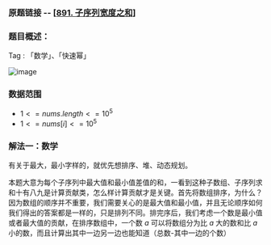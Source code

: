 ### 原题链接 -- [[891. 子序列宽度之和](https://leetcode.cn/problems/sum-of-subsequence-widths/)]

### 题目概述：
Tag : 「数学」、「快速幂」

![image](https://user-images.githubusercontent.com/99656524/202600554-5c7f3e01-a679-4d00-91b8-6ad1e943c3c3.png)

### 数据范围
* $1 <= nums.length <= 10^5$
* $1 <= nums[i] <= 10^5$

### 解法一：数学
有关于最大，最小字样的，就优先想排序、堆、动态规划。

本题大意为每个子序列中最大值和最小值差值的和，一看到这种子数组、子序列求和十有八九是计算贡献类，怎么样计算贡献才是关键。首先将数组排序，为什么？因为数组的顺序并不重要，我们需要关心的是最大值和最小值，并且无论顺序如何我们得出的答案都是一样的，只是排列不同。排完序后，我们考虑一个数是最小值或者最大值的贡献，在排序数组中，一个数 $a$ 可以将数组分为比 $a$  大的数和比 $a$ 小的数，而且计算出其中一边另一边也能知道（总数-其中一边的个数）

